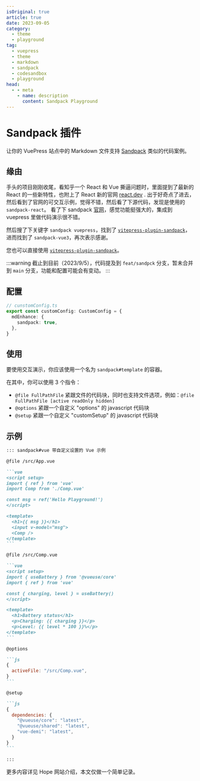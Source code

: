 ```yaml
---
isOriginal: true
article: true
date: 2023-09-05
category:
  - theme
  - playground
tag:
  - vuepress
  - theme
  - markdown
  - sandpack
  - codesandbox
  - playground
head:
  - - meta
    - name: description
      content: Sandpack Playground
---
```


# Sandpack 插件

让你的 VuePress 站点中的 Markdown 文件支持 [Sandpack](https://sandpack.codesandbox.io/) 类似的代码案例。

## 缘由

手头的项目刚刚收尾，看知乎一个 React 和 Vue 撕逼问题时，里面提到了最新的 React 的一些新特性，也附上了 React 新的官网 [react.dev](https://react.dev) . 出于好奇点了进去，然后看到了官网的可交互示例，觉得不错，然后看了下源代码，发现是使用的 `sandpack-react`。
看了下 sandpack [官网](https://sandpack.codesandbox.io/)，感觉功能挺强大的，集成到 vuepress 里做代码演示很不错。

<!-- more -->

然后搜了下关键字 `sandpack vuepress`，找到了 [`vitepress-plugin-sandpack`](https://github.com/jerrywu001/vitepress-plugin-sandpack)，进而找到了 `sandpack-vue3`，再次表示感谢。

您也可以直接使用 [`vitepress-plugin-sandpack`](https://github.com/jerrywu001/vitepress-plugin-sandpack)。

:::warning
截止到目前（2023/9/5），代码提及到 `feat/sandpck` 分支，暂未合并到 `main` 分支，功能和配置可能会有变动。
:::

## 配置

```ts {4}
// cunstomConfig.ts
export const customConfig: CustomConfig = {
  mdEnhance: {
    sandpack: true,
  },
}
```

## 使用

要使用交互演示，你应该使用一个名为 `sandpack#template` 的容器。

在其中，你可以使用 3 个指令：

- `@file FullPathFile` 紧跟文件的代码块，同时也支持文件选项，例如：`@file FullPathFile [active readOnly hidden]`
- `@options` 紧跟一个自定义 "options" 的 javascript 代码块
- `@setup` 紧跟一个自定义 "customSetup" 的 javascript 代码块

## 示例

````md
::: sandpack#vue 带自定义设置的 Vue 示例

@file /src/App.vue

```vue
<script setup>
import { ref } from 'vue'
import Comp from './Comp.vue'

const msg = ref('Hello Playground!')
</script>

<template>
  <h1>{{ msg }}</h1>
  <input v-model="msg">
  <Comp />
</template>
```

@file /src/Comp.vue

```vue
<script setup>
import { useBattery } from '@vueuse/core'
import { ref } from 'vue'

const { charging, level } = useBattery()
</script>

<template>
  <h1>Battery status</h1>
  <p>Charging: {{ charging }}</p>
  <p>Level: {{ level * 100 }}%</p>
</template>
```

@options

```js
{
  activeFile: "/src/Comp.vue",
}
```

@setup

```js
{
  dependencies: {
    "@vueuse/core": "latest",
    "@vueuse/shared": "latest",
    "vue-demi": "latest",
  }
}
```

:::
````

更多内容详见 Hope 网站介绍，本文仅做一个简单记录。
